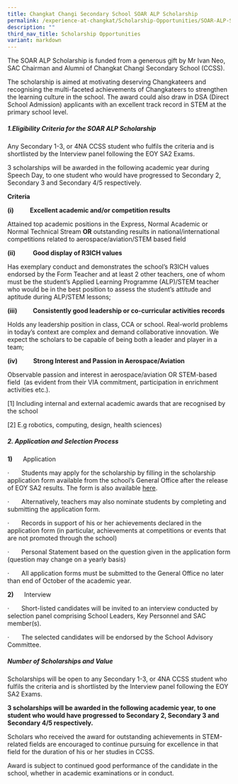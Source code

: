 ```yaml
---
title: Changkat Changi Secondary School SOAR ALP Scholarship
permalink: /experience-at-changkat/Scholarship-Opportunities/SOAR-ALP-Scholarship/
description: ""
third_nav_title: Scholarship Opportunities
variant: markdown
---
```

The SOAR ALP Scholarship is funded from a generous gift by Mr Ivan Neo, SAC Chairman and Alumni of Changkat Changi Secondary School (CCSS).

The scholarship is aimed at motivating deserving Changkateers and recognising the multi-faceted achievements of Changkateers to strengthen the learning culture in the school. The award could also draw in DSA (Direct School Admission) applicants with an excellent track record in STEM at the primary school level. 

  

##### **1.Eligibility Criteria for the SOAR ALP Scholarship**

Any Secondary 1-3, or 4NA CCSS student who fulfils the criteria and is shortlisted by the Interview panel following the EOY SA2 Exams.

3 scholarships will be awarded in the following academic year during Speech Day, to one student who would have progressed to Secondary 2, Secondary 3 and Secondary 4/5 respectively.

**Criteria**

**(i)           Excellent academic and/or competition results**

Attained top academic positions in the Express, Normal Academic or Normal Technical Stream **OR** outstanding results in national/international competitions related to aerospace/aviation/STEM based field

**(ii)**          **Good display of R3ICH values**

Has exemplary conduct and demonstrates the school’s R3ICH values endorsed by the Form Teacher and at least 2 other teachers, one of whom must be the student’s Applied Learning Programme (ALP)/STEM teacher who would be in the best position to assess the student’s attitude and aptitude during ALP/STEM lessons;

**(iii)**         **Consistently good leadership or co-curricular activities records**  

Holds any leadership position in class, CCA or school. Real-world problems in today’s context are complex and demand collaborative innovation. We expect the scholars to be capable of being both a leader and player in a team;

**(iv)**         **Strong Interest and Passion in Aerospace/Aviation**

Observable passion and interest in aerospace/aviation OR STEM-based field  (as evident from their VIA commitment, participation in enrichment activities etc.).

[1\] Including internal and external academic awards that are recognised by the school

[2\] E.g robotics, computing, design, health sciences)

##### **2. Application and Selection Process**

**1)**      Application

·       Students may apply for the scholarship by filling in the scholarship application form available from the school’s General Office after the release of EOY SA2 results. The form is also available [here](/files/Scholarship/ALP_Scholarship_Application_Form_2024.pdf).

·       Alternatively, teachers may also nominate students by completing and submitting the application form.

·       Records in support of his or her achievements declared in the application form (in particular, achievements at competitions or events that are not promoted through the school)

·       Personal Statement based on the question given in the application form (question may change on a yearly basis)

·       All application forms must be submitted to the General Office no later than end of October of the academic year.

**2)**      Interview

·       Short-listed candidates will be invited to an interview conducted by selection panel comprising School Leaders, Key Personnel and SAC member(s).

·       The selected candidates will be endorsed by the School Advisory Committee.

##### Number of Scholarships and Value

Scholarships will be open to any Secondary 1-3, or 4NA CCSS student who fulfils the criteria and is shortlisted by the Interview panel following the EOY SA2 Exams.

**3 scholarships will be awarded in the following academic year, to one student who would have progressed to Secondary 2, Secondary 3 and Secondary 4/5 respectively.**

Scholars who received the award for outstanding achievements in STEM-related fields are encouraged to continue pursuing for excellence in that field for the duration of his or her studies in CCSS.

Award is subject to continued good performance of the candidate in the school, whether in academic examinations or in conduct.